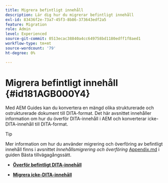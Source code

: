 ```yaml
---
title: Migrera befintligt innehåll
description: Lär dig hur du migrerar befintligt innehåll
exl-id: 83436f2e-73a7-45f3-8b86-373643edf2a5
feature: Migration
role: Admin
level: Experienced
source-git-commit: 0513ecac38840a4cc649758bd1180edff1f8aed1
workflow-type: tm+mt
source-wordcount: '79'
ht-degree: 0%

---
```


# Migrera befintligt innehåll {#id181AGB000Y4}

Med AEM Guides kan du konvertera en mängd olika strukturerade och ostrukturerade dokument till DITA-format. Det här avsnittet innehåller information om hur du överför DITA-innehåll i AEM och konverterar icke-DITA-innehåll till DITA-format.

>[!TIP]
>
> Mer information om hur du använder migrering och överföring av befintligt innehåll finns i avsnittet *Innehållsmigrering och överföring* [Appendix.md](appendix.md) i guiden Bästa tillvägagångssätt.

- **[Överför befintligt DITA-innehåll](migrate-content-upload-existing-dita-content.md)**

- **[Migrera icke-DITA-innehåll](migrate-content-non-dita.md)**
